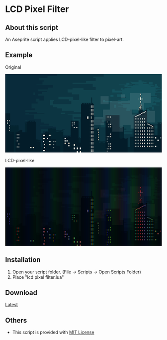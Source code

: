 # LCD Pixel Filter

## About this script

An Aseprite script applies LCD-pixel-like filter to pixel-art.

## Example

Original

![sample-orignal](sample-orignal.png)

LCD-pixel-like

![sample](sample.png)

## Installation

1. Open your script folder. (File -> Scripts -> Open Scripts Folder)
2. Place "lcd pixel filter.lua"

## Download

[Latest](https://combinatronics.com/Tsukina-7mochi/aseprite-scripts/master/lcd-pixel-filter/lcd%20pixel%20filter.lua)

## Others

- This script is provided with [MIT License](https://github.com/Tsukina-7mochi/aseprite-scripts/blob/master/LICENSE)
